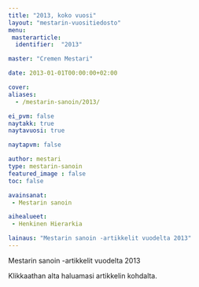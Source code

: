 ```yaml
---
title: "2013, koko vuosi"
layout: "mestarin-vuositiedosto"
menu:
 masterarticle:
  identifier:  "2013"

master: "Cremen Mestari"

date: 2013-01-01T00:00:00+02:00

cover:
aliases:
  - /mestarin-sanoin/2013/

ei_pvm: false
naytakk: true
naytavuosi: true

naytapvm: false

author: mestari
type: mestarin-sanoin
featured_image : false
toc: false

avainsanat:
 - Mestarin sanoin

aihealueet:
 - Henkinen Hierarkia

lainaus: "Mestarin sanoin -artikkelit vuodelta 2013"
---
```

<p>Mestarin sanoin -artikkelit vuodelta 2013</p>
<p>Klikkaathan alta haluamasi artikkelin kohdalta.</p>